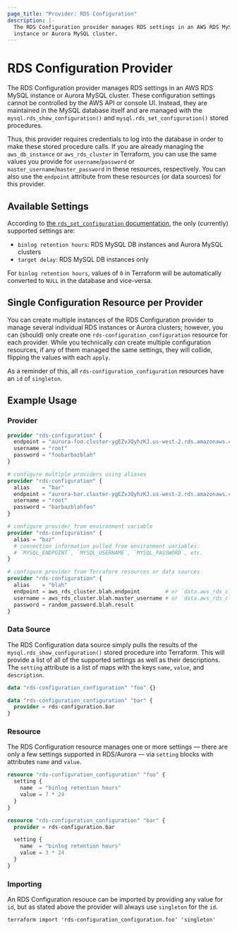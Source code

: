 ```yaml
---
page_title: "Provider: RDS Configuration"
description: |-
  The RDS Configuration provider manages RDS settings in an AWS RDS MySQL
  instance or Aurora MySQL cluster.
---
```


# RDS Configuration Provider

The RDS Configuration provider manages RDS settings in an AWS RDS MySQL instance
or Aurora MySQL cluster. These configuration settings cannot be controlled by
the AWS API or console UI. Instead, they are maintained in the MySQL database
itself and are managed with the `mysql.rds_show_configuration()` and
`mysql.rds_set_configuration()` stored procedures.

Thus, this provider requires credentials to log into the database in order to
make these stored procedure calls. If you are already managing the
`aws_db_instance` or `aws_rds_cluster` in Terraform, you can use the same values
you provide for `username`/`password` or `master_username`/`master_password` in
these resources, respectively. You can also use the `endpoint` attribute from
these resources (or data sources) for this provider.

## Available Settings

According to [the `rds_set_configuration`
documentation](https://docs.aws.amazon.com/AmazonRDS/latest/UserGuide/mysql_rds_set_configuration.html),
the only (currently) supported settings are:

* `binlog retention hours`: RDS MySQL DB instances and Aurora MySQL clusters
* `target delay`: RDS MySQL DB instances only

For `binlog retention hours`, values of `0` in Terraform will be automatically
converted to `NULL` in the database and vice-versa.

## Single Configuration Resource per Provider

You can create multiple instances of the RDS Configuration provider to manage
several individual RDS instances or Aurora clusters; however, you can (should)
only create one `rds-configuration_configuration` resource for each
provider. While you technically _can_ create multiple configuration resources,
if any of them managed the same settings, they will collide, flipping the values
with each `apply`.

As a reminder of this, all `rds-configuration_configuration` resources have an
`id` of `singleton`.

## Example Usage

### Provider

```terraform
provider "rds-configuration" {
  endpoint = "aurora-foo.cluster-ygEZvJQyhzKJ.us-west-2.rds.amazonaws.com"
  username = "root"
  password = "foobarbazblah"
}

# configure multiple providers using aliases
provider "rds-configuration" {
  alias    = "bar"
  endpoint = "aurora-bar.cluster-ygEZvJQyhzKJ.us-west-2.rds.amazonaws.com"
  username = "root"
  password = "barbazblahfoo"
}

# configure provider from environment variable
provider "rds-configuration" {
  alias = "baz"
  # connection information pulled from environment variables:
  # `MYSQL_ENDPOINT`, `MYSQL_USERNAME`, `MYSQL_PASSWORD`, etc.
}

# configure provider from Terraform resources or data sources
provider "rds-configuration" {
  alias    = "blah"
  endpoint = aws_rds_cluster.blah.endpoint        # or `data.aws_rds_cluster.blah.endpoint` from data source
  username = aws_rds_cluster.blah.master_username # or `data.aws_rds_cluster.blah.master_username`
  password = random_password.blah.result
}
```

### Data Source

The RDS Configuration data source simply pulls the results of the
`mysql.rds_show_configuration()` stored procedure into Terraform. This will
provide a list of all of the supported settings as well as their
descriptions. The `setting` attribute is a list of maps with the keys `name`,
`value`, and `description`.

```terraform
data "rds-configuration_configuration" "foo" {}

data "rds-configuration_configuration" "bar" {
  provider = rds-configuration.bar
}
```

### Resource

The RDS Configuration resource manages one or more settings — there are only a
few settings supported in RDS/Aurora — via `setting` blocks with attributes
`name` and `value`.

```terraform
resource "rds-configuration_configuration" "foo" {
  setting {
    name  = "binlog retention hours"
    value = 7 * 24
  }
}

resource "rds-configuration_configuration" "bar" {
  provider = rds-configuration.bar

  setting {
    name  = "binlog retention hours"
    value = 3 * 24
  }
}
```

### Importing

An RDS Configuration resouce can be imported by providing any value for `id`,
but as stated above the provider will always use `singleton` for the `id`.

```shell
terraform import 'rds-configuration_configuration.foo' 'singleton'
```
